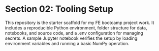 # Section 02: Tooling Setup

This repository is the starter scaffold for my FE bootcamp project work. It includes a reproducible Python environment, folder structure for data, notebooks, and source code, and a .env configuration for managing secrets. A sample Jupyter notebook verifies the setup by loading environment variables and running a basic NumPy operation.
